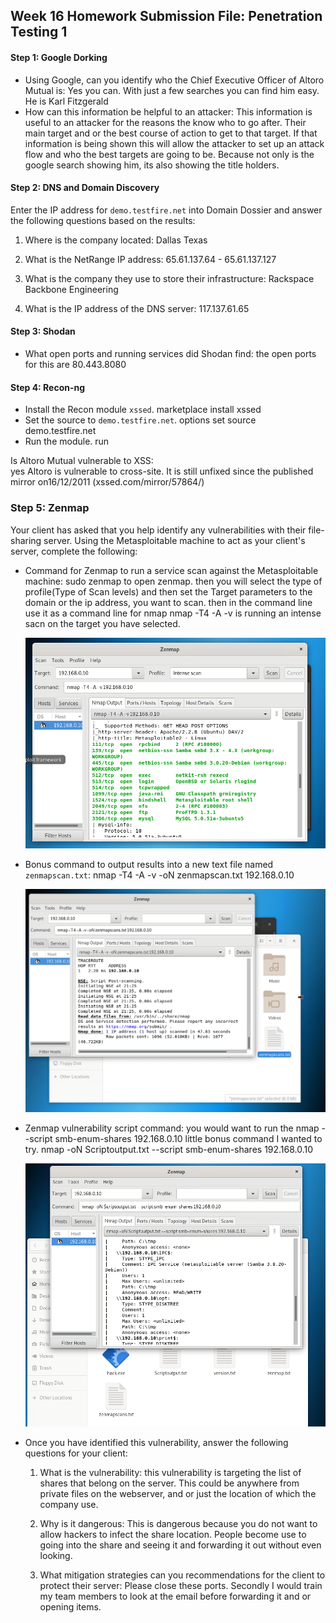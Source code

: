 ## Week 16 Homework Submission File: Penetration Testing 1

#### Step 1: Google Dorking


- Using Google, can you identify who the Chief Executive Officer of Altoro Mutual is:
	Yes you can. With just a few searches you can find him easy. He is Karl Fitzgerald
- How can this information be helpful to an attacker:
	This information is useful to an attacker for the reasons the know who to go after. Their main target and or the best course of action to get to that target. If that information is being shown
	this will allow the attacker to set up an attack flow and who the best targets are going to be. Because not only is the google search showing him, its also showing the title holders.

#### Step 2: DNS and Domain Discovery

Enter the IP address for `demo.testfire.net` into Domain Dossier and answer the following questions based on the results:

  1. Where is the company located:
	Dallas Texas  

  2. What is the NetRange IP address:
	65.61.137.64 - 65.61.137.127

  3. What is the company they use to store their infrastructure:
	Rackspace Backbone Engineering

  4. What is the IP address of the DNS server:
	117.137.61.65

#### Step 3: Shodan

- What open ports and running services did Shodan find:
	the open ports for this are 80.443.8080
#### Step 4: Recon-ng

- Install the Recon module `xssed`.
	marketplace install xssed 
- Set the source to `demo.testfire.net`.
	options set source demo.testfire.net 
- Run the module. 
	run

Is Altoro Mutual vulnerable to XSS: 	
	yes Altoro is vulnerable to cross-site. It is still unfixed since the published mirror on16/12/2011 (xssed.com/mirror/57864/)

### Step 5: Zenmap

Your client has asked that you help identify any vulnerabilities with their file-sharing server. Using the Metasploitable machine to act as your client's server, complete the following:

- Command for Zenmap to run a service scan against the Metasploitable machine: 
	sudo zenmap to open zenmap. then you will select the type of profile(Type of Scan levels)
	and then set the Target parameters to the domain or the ip address, you want to scan. then in the command line use it as a command line for nmap
	nmap -T4 -A -v is running an intense sacn on the target you have selected.
	
	![zenmapscans](Images/ZenMapScans.png)
 
- Bonus command to output results into a new text file named `zenmapscan.txt`:
	nmap -T4 -A -v -oN zenmapscan.txt 192.168.0.10 
	
	![commandtotxt](https://github.com/DyamiEnvii/Dyami-s-Repo/blob/main/Images/CommandtoTxt.PNG)

- Zenmap vulnerability script command:
	you would want to run the nmap --script smb-enum-shares 192.168.0.10
	little bonus command I wanted to try. nmap -oN Scriptoutput.txt --script smb-enum-shares 192.168.0.10
	
	![outputscript](Images/OutputScript.PNG) 

- Once you have identified this vulnerability, answer the following questions for your client:
  1. What is the vulnerability:	
	this vulnerability is targeting the list of shares that belong on the server. This could be anywhere from private files on the webserver, and or just the location of which the company use.

  2. Why is it dangerous:
	This is dangerous because you do not want to allow hackers to infect the share location. People become use to going into the share and seeing it and forwarding it out without even looking.


  3. What mitigation strategies can you recommendations for the client to protect their server:
	Please close these ports. Secondly I would train my team members to look at the email before forwarding it and or opening items.


